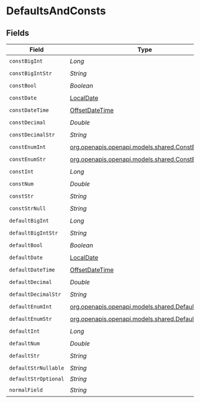 # DefaultsAndConsts


## Fields

| Field                                                                                      | Type                                                                                       | Required                                                                                   | Description                                                                                |
| ------------------------------------------------------------------------------------------ | ------------------------------------------------------------------------------------------ | ------------------------------------------------------------------------------------------ | ------------------------------------------------------------------------------------------ |
| `constBigInt`                                                                              | *Long*                                                                                     | :heavy_check_mark:                                                                         | N/A                                                                                        |
| `constBigIntStr`                                                                           | *String*                                                                                   | :heavy_check_mark:                                                                         | N/A                                                                                        |
| `constBool`                                                                                | *Boolean*                                                                                  | :heavy_check_mark:                                                                         | N/A                                                                                        |
| `constDate`                                                                                | [LocalDate](https://docs.oracle.com/javase/8/docs/api/java/time/LocalDate.html)            | :heavy_check_mark:                                                                         | N/A                                                                                        |
| `constDateTime`                                                                            | [OffsetDateTime](https://docs.oracle.com/javase/8/docs/api/java/time/OffsetDateTime.html)  | :heavy_check_mark:                                                                         | N/A                                                                                        |
| `constDecimal`                                                                             | *Double*                                                                                   | :heavy_check_mark:                                                                         | N/A                                                                                        |
| `constDecimalStr`                                                                          | *String*                                                                                   | :heavy_check_mark:                                                                         | N/A                                                                                        |
| `constEnumInt`                                                                             | [org.openapis.openapi.models.shared.ConstEnumInt](../../models/shared/ConstEnumInt.md)     | :heavy_check_mark:                                                                         | N/A                                                                                        |
| `constEnumStr`                                                                             | [org.openapis.openapi.models.shared.ConstEnumStr](../../models/shared/ConstEnumStr.md)     | :heavy_check_mark:                                                                         | N/A                                                                                        |
| `constInt`                                                                                 | *Long*                                                                                     | :heavy_check_mark:                                                                         | N/A                                                                                        |
| `constNum`                                                                                 | *Double*                                                                                   | :heavy_check_mark:                                                                         | N/A                                                                                        |
| `constStr`                                                                                 | *String*                                                                                   | :heavy_check_mark:                                                                         | N/A                                                                                        |
| `constStrNull`                                                                             | *String*                                                                                   | :heavy_check_mark:                                                                         | N/A                                                                                        |
| `defaultBigInt`                                                                            | *Long*                                                                                     | :heavy_check_mark:                                                                         | N/A                                                                                        |
| `defaultBigIntStr`                                                                         | *String*                                                                                   | :heavy_check_mark:                                                                         | N/A                                                                                        |
| `defaultBool`                                                                              | *Boolean*                                                                                  | :heavy_check_mark:                                                                         | N/A                                                                                        |
| `defaultDate`                                                                              | [LocalDate](https://docs.oracle.com/javase/8/docs/api/java/time/LocalDate.html)            | :heavy_check_mark:                                                                         | N/A                                                                                        |
| `defaultDateTime`                                                                          | [OffsetDateTime](https://docs.oracle.com/javase/8/docs/api/java/time/OffsetDateTime.html)  | :heavy_check_mark:                                                                         | N/A                                                                                        |
| `defaultDecimal`                                                                           | *Double*                                                                                   | :heavy_check_mark:                                                                         | N/A                                                                                        |
| `defaultDecimalStr`                                                                        | *String*                                                                                   | :heavy_check_mark:                                                                         | N/A                                                                                        |
| `defaultEnumInt`                                                                           | [org.openapis.openapi.models.shared.DefaultEnumInt](../../models/shared/DefaultEnumInt.md) | :heavy_check_mark:                                                                         | N/A                                                                                        |
| `defaultEnumStr`                                                                           | [org.openapis.openapi.models.shared.DefaultEnumStr](../../models/shared/DefaultEnumStr.md) | :heavy_check_mark:                                                                         | N/A                                                                                        |
| `defaultInt`                                                                               | *Long*                                                                                     | :heavy_check_mark:                                                                         | N/A                                                                                        |
| `defaultNum`                                                                               | *Double*                                                                                   | :heavy_check_mark:                                                                         | N/A                                                                                        |
| `defaultStr`                                                                               | *String*                                                                                   | :heavy_check_mark:                                                                         | N/A                                                                                        |
| `defaultStrNullable`                                                                       | *String*                                                                                   | :heavy_check_mark:                                                                         | N/A                                                                                        |
| `defaultStrOptional`                                                                       | *String*                                                                                   | :heavy_minus_sign:                                                                         | N/A                                                                                        |
| `normalField`                                                                              | *String*                                                                                   | :heavy_check_mark:                                                                         | N/A                                                                                        |